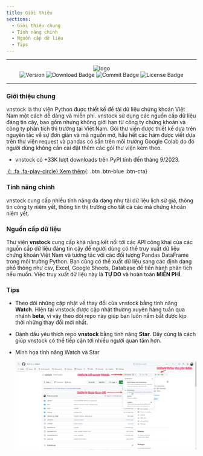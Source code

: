 ```yaml
---
title: Giới thiệu
sections:
  - Giới thiệu chung
  - Tính năng chính
  - Nguồn cấp dữ liệu
  - Tips
---
```


---

<div id="badges" align="center">
<img src="https://raw.githubusercontent.com/thinh-vu/vnstock/beta/docs/assets/images/vnstock-logo-white.jpg" alt= "logo"/>
</div>

<div id="badges" align="center">
<img src="https://img.shields.io/pypi/pyversions/vnstock?logoColor=brown&style=plastic" alt= "Version"/>
<img src="https://img.shields.io/pypi/dm/vnstock" alt="Download Badge"/>
<img src="https://img.shields.io/github/last-commit/thinh-vu/vnstock" alt="Commit Badge"/>
<img src="https://img.shields.io/github/license/thinh-vu/vnstock?color=red" alt="License Badge"/>
</div>

---

### Giới thiệu chung
vnstock là thư viện Python được thiết kế để tải dữ liệu chứng khoán Việt Nam một cách dễ dàng và miễn phí. vnstock sử dụng các nguồn cấp dữ liệu đáng tin cậy, bao gồm nhưng không giới hạn từ công ty chứng khoán và công ty phân tích thị trường tại Việt Nam. Gói thư viện được thiết kế dựa trên nguyên tắc về sự đơn giản và mã nguồn mở, hầu hết các hàm được viết dựa trên thư viện request và pandas có sẵn trên môi trường Google Colab do đó người dùng không cần cài đặt thêm các gói thư viện kèm theo.

- vnstock có +33K lượt downloads trên PyPI tính đến tháng 9/2023.

[*&nbsp;*{: .fa .fa-play-circle}        Xem thêm](assets/images/vnstock_download_stats.png?raw=true){: .btn .btn-blue .btn-cta}


### Tính năng chính
vnstock cung cấp nhiều tính năng đa dạng như tải dữ liệu lịch sử giá, thông tin công ty niêm yết, thông tin thị trường cho tất cả các mã chứng khoán niêm yết.

### Nguồn cấp dữ liệu
Thư viện **vnstock** cung cấp khả năng kết nối tới các API công khai của các nguồn cấp dữ liệu đáng tin cậy để người dùng có thể truy xuất dữ liệu chứng khoán Việt Nam và tương tác với các đối tượng Pandas DataFrame trong môi trường Python. Bạn cũng có thể xuất dữ liệu sang các định dạng phổ thông như csv, Excel, Google Sheets, Database để tiến hành phân tích nếu muốn. Việc truy xuất dữ liệu này là **TỰ DO** và hoàn toàn **MIỄN PHÍ**.

### Tips
- Theo dõi những cập nhật về thay đổi của vnstock bằng tính năng **Watch**. Hiện tại vnstock được cập nhật thường xuyên hàng tuần qua nhánh **beta**, vì vậy theo dõi repo này giúp bạn luôn nắm bắt được kịp thời những thay đổi mới nhất.
- Đánh dấu yêu thích repo **vnstock** bằng tính năng **Star**. Đây cũng là cách giúp vnstock có thể tiếp cận tới nhiều người quan tâm hơn.

- Minh họa tính năng Watch và Star

  <div class="watch-star">
   <a href="assets/images/vnstock-watch-and-star.png?raw=true" data-title="Minh họa tính năng Watch và Star" data-toggle="lightbox"><img class="img-responsive" src="assets/images/vnstock-watch-and-star.png?raw=true" alt="screenshot" /></a>
   <a class="mask" href="assets/images/vnstock-watch-and-star.png?raw=true" data-title="Minh họa tính năng Watch và Star" data-toggle="lightbox"><i class="icon fa fa-search-plus"></i></a>
  </div>